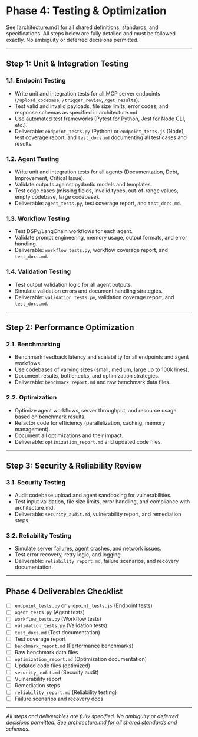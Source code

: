 # Phase 4: Testing & Optimization

See [architecture.md] for all shared definitions, standards, and specifications. All steps below are fully detailed and must be followed exactly. No ambiguity or deferred decisions permitted.

---

## Step 1: Unit & Integration Testing

### 1.1. Endpoint Testing
- Write unit and integration tests for all MCP server endpoints (`/upload_codebase`, `/trigger_review`, `/get_results`).
- Test valid and invalid payloads, file size limits, error codes, and response schemas as specified in architecture.md.
- Use automated test frameworks (Pytest for Python, Jest for Node CLI, etc.).
- Deliverable: `endpoint_tests.py` (Python) or `endpoint_tests.js` (Node), test coverage report, and `test_docs.md` documenting all test cases and results.

### 1.2. Agent Testing
- Write unit and integration tests for all agents (Documentation, Debt, Improvement, Critical Issue).
- Validate outputs against pydantic models and templates.
- Test edge cases (missing fields, invalid types, out-of-range values, empty codebase, large codebase).
- Deliverable: `agent_tests.py`, test coverage report, and `test_docs.md`.

### 1.3. Workflow Testing
- Test DSPy/LangChain workflows for each agent.
- Validate prompt engineering, memory usage, output formats, and error handling.
- Deliverable: `workflow_tests.py`, workflow coverage report, and `test_docs.md`.

### 1.4. Validation Testing
- Test output validation logic for all agent outputs.
- Simulate validation errors and document handling strategies.
- Deliverable: `validation_tests.py`, validation coverage report, and `test_docs.md`.

---

## Step 2: Performance Optimization

### 2.1. Benchmarking
- Benchmark feedback latency and scalability for all endpoints and agent workflows.
- Use codebases of varying sizes (small, medium, large up to 100k lines).
- Document results, bottlenecks, and optimization strategies.
- Deliverable: `benchmark_report.md` and raw benchmark data files.

### 2.2. Optimization
- Optimize agent workflows, server throughput, and resource usage based on benchmark results.
- Refactor code for efficiency (parallelization, caching, memory management).
- Document all optimizations and their impact.
- Deliverable: `optimization_report.md` and updated code files.

---

## Step 3: Security & Reliability Review

### 3.1. Security Testing
- Audit codebase upload and agent sandboxing for vulnerabilities.
- Test input validation, file size limits, error handling, and compliance with architecture.md.
- Deliverable: `security_audit.md`, vulnerability report, and remediation steps.

### 3.2. Reliability Testing
- Simulate server failures, agent crashes, and network issues.
- Test error recovery, retry logic, and logging.
- Deliverable: `reliability_report.md`, failure scenarios, and recovery documentation.

---

## Phase 4 Deliverables Checklist
- [ ] `endpoint_tests.py` or `endpoint_tests.js` (Endpoint tests)
- [ ] `agent_tests.py` (Agent tests)
- [ ] `workflow_tests.py` (Workflow tests)
- [ ] `validation_tests.py` (Validation tests)
- [ ] `test_docs.md` (Test documentation)
- [ ] Test coverage report
- [ ] `benchmark_report.md` (Performance benchmarks)
- [ ] Raw benchmark data files
- [ ] `optimization_report.md` (Optimization documentation)
- [ ] Updated code files (optimized)
- [ ] `security_audit.md` (Security audit)
- [ ] Vulnerability report
- [ ] Remediation steps
- [ ] `reliability_report.md` (Reliability testing)
- [ ] Failure scenarios and recovery docs

---

*All steps and deliverables are fully specified. No ambiguity or deferred decisions permitted. See architecture.md for all shared standards and schemas.*
